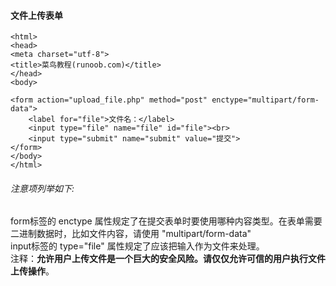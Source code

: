 #### 文件上传表单
```
<html>
<head>
<meta charset="utf-8">
<title>菜鸟教程(runoob.com)</title>
</head>
<body>

<form action="upload_file.php" method="post" enctype="multipart/form-data">
    <label for="file">文件名：</label>
    <input type="file" name="file" id="file"><br>
    <input type="submit" name="submit" value="提交">
</form>
</body>
</html>
```
###### 注意项列举如下:  
form标签的 enctype 属性规定了在提交表单时要使用哪种内容类型。在表单需要二进制数据时，比如文件内容，请使用 "multipart/form-data"  
input标签的 type="file" 属性规定了应该把输入作为文件来处理。  
注释：**允许用户上传文件是一个巨大的安全风险。请仅仅允许可信的用户执行文件上传操作**。


